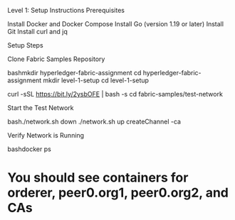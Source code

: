 Level 1: Setup Instructions
Prerequisites

Install Docker and Docker Compose
Install Go (version 1.19 or later)
Install Git
Install curl and jq

Setup Steps

Clone Fabric Samples Repository

bashmkdir hyperledger-fabric-assignment
cd hyperledger-fabric-assignment
mkdir level-1-setup
cd level-1-setup

curl -sSL https://bit.ly/2ysbOFE | bash -s
cd fabric-samples/test-network

Start the Test Network

bash./network.sh down
./network.sh up createChannel -ca

Verify Network is Running

bashdocker ps
# You should see containers for orderer, peer0.org1, peer0.org2, and CAs